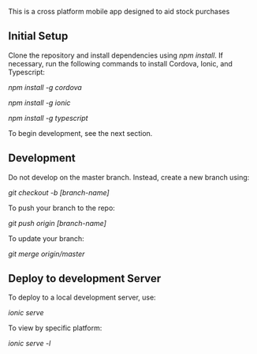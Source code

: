 This is a cross platform mobile app designed to aid stock purchases

## Initial Setup

Clone the repository and install dependencies using *npm install*. If 
necessary, run the following commands to install Cordova, Ionic, and 
Typescript:

*npm install -g cordova*

*npm install -g ionic*

*npm install -g typescript*

To begin development, see the next section.

## Development

Do not develop on the master branch. Instead, create a new branch using:

*git checkout -b [branch-name]*

To push your branch to the repo:

*git push origin [branch-name]*

To update your branch: 

*git merge origin/master*

## Deploy to development Server

To deploy to a local development server, use:

*ionic serve*

To view by specific platform:

*ionic serve -l*
